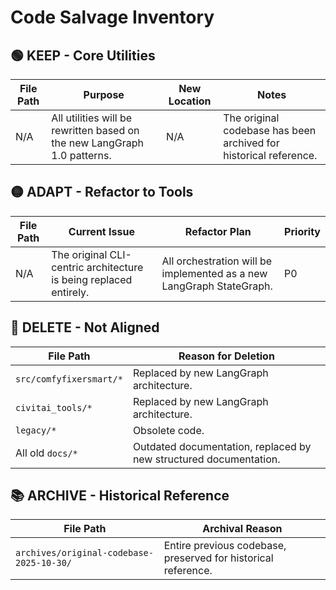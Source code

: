 # Code Salvage Inventory

## 🟢 KEEP - Core Utilities
| File Path | Purpose | New Location | Notes |
|-----------|---------|--------------|-------|
| N/A | All utilities will be rewritten based on the new LangGraph 1.0 patterns. | N/A | The original codebase has been archived for historical reference. |

## 🟡 ADAPT - Refactor to Tools
| File Path | Current Issue | Refactor Plan | Priority |
|-----------|---------------|---------------|----------|
| N/A | The original CLI-centric architecture is being replaced entirely. | All orchestration will be implemented as a new LangGraph StateGraph. | P0 |

## 🔴 DELETE - Not Aligned
| File Path | Reason for Deletion |
|-----------|---------------------|
| `src/comfyfixersmart/*` | Replaced by new LangGraph architecture. |
| `civitai_tools/*` | Replaced by new LangGraph architecture. |
| `legacy/*` | Obsolete code. |
| All old `docs/*` | Outdated documentation, replaced by new structured documentation. |

## 📚 ARCHIVE - Historical Reference
| File Path | Archival Reason |
|-----------|-----------------|
| `archives/original-codebase-2025-10-30/` | Entire previous codebase, preserved for historical reference. |
